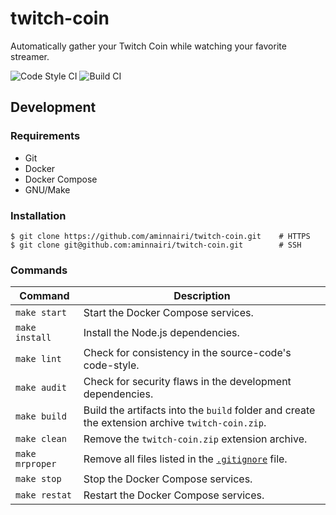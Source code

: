 # twitch-coin

Automatically gather your Twitch Coin while watching your favorite streamer.

![Code Style CI](https://github.com/aminnairi/twitch-coin/workflows/Code%20Style%20CI/badge.svg?branch=latest) ![Build CI](https://github.com/aminnairi/twitch-coin/workflows/Build%20CI/badge.svg?branch=latest)

## Development

### Requirements

- Git
- Docker
- Docker Compose
- GNU/Make

### Installation

```console
$ git clone https://github.com/aminnairi/twitch-coin.git    # HTTPS
$ git clone git@github.com:aminnairi/twitch-coin.git        # SSH
```

### Commands

Command | Description
---|---
`make start` | Start the Docker Compose services.
`make install` | Install the Node.js dependencies.
`make lint` | Check for consistency in the source-code's code-style.
`make audit` | Check for security flaws in the development dependencies.
`make build` | Build the artifacts into the `build` folder and create the extension archive `twitch-coin.zip`.
`make clean` | Remove the `twitch-coin.zip` extension archive.
`make mrproper` | Remove all files listed in the [`.gitignore`](./.gitignore) file.
`make stop` | Stop the Docker Compose services.
`make restat` | Restart the Docker Compose services.
